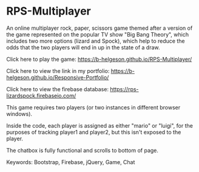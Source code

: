 # RPS-Multiplayer

An online multiplayer rock, paper, scissors game themed after a version of the game represented on the popular TV show "Big Bang Theory", which includes two more options (lizard and Spock), which help to reduce the odds that the two players will end in up in the state of a draw. 

Click here to play the game: https://b-helgeson.github.io/RPS-Multiplayer/

Click here to view the link in my portfolio: https://b-helgeson.github.io/Responsive-Portfolio/

Click here to view the firebase database: https://rps-lizardspock.firebaseio.com/

This game requires two players (or two instances in different browser windows). 

Inside the code, each player is assigned as either "mario" or "luigi", for the purposes of tracking player1 and player2, but this isn't exposed to the player. 

The chatbox is fully functional and scrolls to bottom of page. 

Keywords: Bootstrap, Firebase, jQuery, Game, Chat
